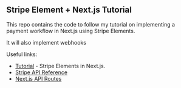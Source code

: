 ## Stripe Element + Next.js Tutorial

This repo contains the code to follow my tutorial on implementing a payment workflow in Next.js using Stripe Elements.

It will also implement webhooks

Useful links:

- [Tutorial](https://nextjs.org/docs) - Stripe Elements in Next.js.
- [Stripe API Reference](https://stripe.com/docs/api)
- [Next.js API Routes](https://nextjs.org/docs/api-routes/introduction)
